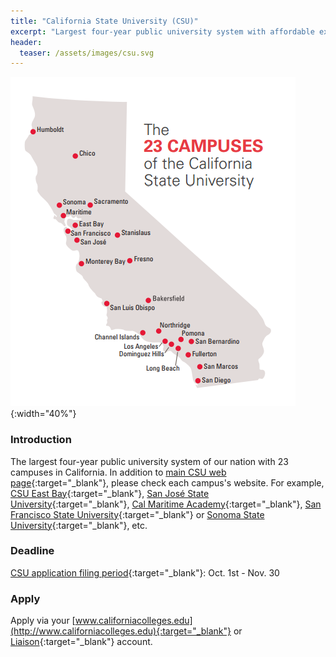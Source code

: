 ```yaml
---
title: "California State University (CSU)"
excerpt: "Largest four-year public university system with affordable expanses"
header:
  teaser: /assets/images/csu.svg
---
```

![UC campuses and labs](/assets/images/csu-campuses.png){:width="40%"}
### Introduction
The largest four-year public university system of our nation with 23 campuses in California. In addition to 
[main CSU web page](https://www.calstate.edu/){:target="_blank"}, please check each campus's website. For example, [CSU East Bay](https://www.csueastbay.edu/){:target="_blank"}, [San José State University](https://www.sjsu.edu/){:target="_blank"}, [Cal Maritime Academy](https://www.csum.edu/){:target="_blank"}, [San Francisco State University](https://www.sfsu.edu/){:target="_blank"} or [Sonoma State University](https://www.sonoma.edu/){:target="_blank"}, etc.

### Deadline
[CSU application filing period](https://www2.calstate.edu/apply/Pages/application-dates-deadlines.aspx){:target="_blank"}:  Oct. 1st - Nov. 30

### Apply
Apply via your [www.californiacolleges.edu](http://www.californiacolleges.edu){:target="_blank"} or [Liaison](https://calstate.liaisoncas.com){:target="_blank"} account.
